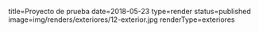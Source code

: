 title=Proyecto de prueba
date=2018-05-23
type=render
status=published
image=img/renders/exteriores/12-exterior.jpg
renderType=exteriores
~~~~~~